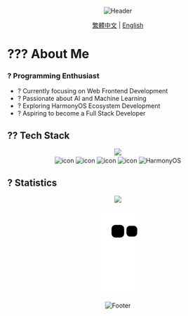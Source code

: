 <div align="center">

![Header](https://capsule-render.vercel.app/api?type=waving&color=gradient&height=200&section=header&text=WALKERKILLER&fontSize=80&fontAlignY=35&animation=twinkling&fontColor=white)

<p>
  <a href="README.md">繁體中文</a> | <a href="README_EN.md">English</a>
</p>

</div>

# ??? About Me 

### ? Programming Enthusiast
- ? Currently focusing on Web Frontend Development
- ? Passionate about AI and Machine Learning
- ? Exploring HarmonyOS Ecosystem Development
- ? Aspiring to become a Full Stack Developer

## ?? Tech Stack

<div align="center">

<img src="https://skillicons.dev/icons?i=html,css,js,python,vscode,git" />
<br/>
<img src="https://techstack-generator.vercel.app/react-icon.svg" alt="icon" width="50" height="50" />
<img src="https://techstack-generator.vercel.app/python-icon.svg" alt="icon" width="50" height="50" />
<img src="https://techstack-generator.vercel.app/js-icon.svg" alt="icon" width="50" height="50" />
<img src="https://techstack-generator.vercel.app/github-icon.svg" alt="icon" width="50" height="50" />
<img src="https://img.shields.io/badge/-HarmonyOS-000000?style=flat-square&logo=huawei&logoColor=red" alt="HarmonyOS" height="50" />

</div>

## ? Statistics

<div align="center">
  <img src="https://github-readme-stats.vercel.app/api/top-langs/?username=WALKERKILLER&layout=compact&theme=radical&hide_border=true&hide_title=true" />
</div>

<div align="center">

![Snake animation](https://github.com/rafaballerini/rafaballerini/blob/output/github-contribution-grid-snake.svg)

![Footer](https://capsule-render.vercel.app/api?type=waving&color=gradient&height=100&section=footer)

</div> 
